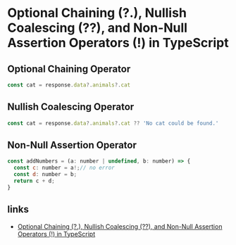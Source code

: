 # Optional Chaining (?.), Nullish Coalescing (??), and Non-Null Assertion Operators (!) in TypeScript

## Optional Chaining Operator

```js
const cat = response.data?.animals?.cat
```

## Nullish Coalescing Operator

```js
const cat = response.data?.animals?.cat ?? 'No cat could be found.'
```

## Non-Null Assertion Operator

```js
const addNumbers = (a: number | undefined, b: number) => {
  const c: number = a!;// no error
  const d: number = b;
  return c + d;
}
```

## links

- [Optional Chaining (?.), Nullish Coalescing (??), and Non-Null Assertion Operators (!) in TypeScript](https://dev.to/jamenamcinteer/optional-chaining-nullish-coalescing-and-non-null-assertion-operators-in-typescript-5c82)
